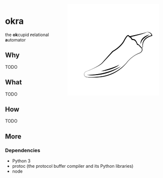 <img align="right" width="300" src="okra.svg"/>

okra
====
the **ok**cupid **r**elational **a**utomator

Why
---
TODO

What
----
TODO

How
---
TODO

More
----
### Dependencies
- Python 3
- protoc (the protocol buffer compiler and its Python libraries)
- node

